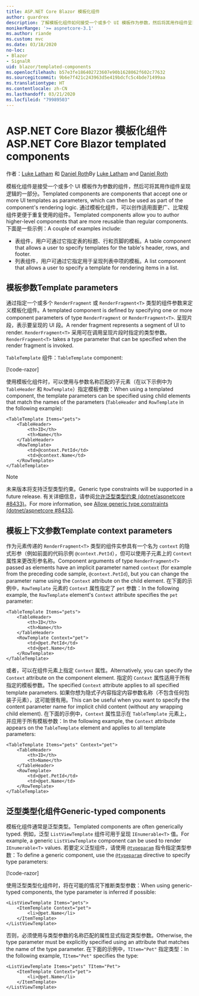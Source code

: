 ```yaml
---
title: ASP.NET Core Blazor 模板化组件
author: guardrex
description: 了解模板化组件如何接受一个或多个 UI 模板作为参数，然后将其用作组件呈现逻辑的一部分。
monikerRange: '>= aspnetcore-3.1'
ms.author: riande
ms.custom: mvc
ms.date: 03/18/2020
no-loc:
- Blazor
- SignalR
uid: blazor/templated-components
ms.openlocfilehash: b57e3fe186402723607e90b1628062f602c77632
ms.sourcegitcommit: 9b6e7f421c243963d5e419bdcfc5c4bde71499aa
ms.translationtype: HT
ms.contentlocale: zh-CN
ms.lasthandoff: 03/21/2020
ms.locfileid: "79989503"
---
```

# <a name="aspnet-core-opno-locblazor-templated-components"></a><span data-ttu-id="72427-103">ASP.NET Core Blazor 模板化组件</span><span class="sxs-lookup"><span data-stu-id="72427-103">ASP.NET Core Blazor templated components</span></span>

<span data-ttu-id="72427-104">作者：[Luke Latham](https://github.com/guardrex) 和 [Daniel Roth](https://github.com/danroth27)</span><span class="sxs-lookup"><span data-stu-id="72427-104">By [Luke Latham](https://github.com/guardrex) and [Daniel Roth](https://github.com/danroth27)</span></span>

<span data-ttu-id="72427-105">模板化组件是接受一个或多个 UI 模板作为参数的组件，然后可将其用作组件呈现逻辑的一部分。</span><span class="sxs-lookup"><span data-stu-id="72427-105">Templated components are components that accept one or more UI templates as parameters, which can then be used as part of the component's rendering logic.</span></span> <span data-ttu-id="72427-106">通过模板化组件，可以创作适用面更广、比常规组件更便于重复使用的组件。</span><span class="sxs-lookup"><span data-stu-id="72427-106">Templated components allow you to author higher-level components that are more reusable than regular components.</span></span> <span data-ttu-id="72427-107">下面是一些示例：</span><span class="sxs-lookup"><span data-stu-id="72427-107">A couple of examples include:</span></span>

* <span data-ttu-id="72427-108">表组件，用户可通过它指定表的标题、行和页脚的模板。</span><span class="sxs-lookup"><span data-stu-id="72427-108">A table component that allows a user to specify templates for the table's header, rows, and footer.</span></span>
* <span data-ttu-id="72427-109">列表组件，用户可通过它指定用于呈现列表中项的模板。</span><span class="sxs-lookup"><span data-stu-id="72427-109">A list component that allows a user to specify a template for rendering items in a list.</span></span>

## <a name="template-parameters"></a><span data-ttu-id="72427-110">模板参数</span><span class="sxs-lookup"><span data-stu-id="72427-110">Template parameters</span></span>

<span data-ttu-id="72427-111">通过指定一个或多个 `RenderFragment` 或 `RenderFragment<T>` 类型的组件参数来定义模板化组件。</span><span class="sxs-lookup"><span data-stu-id="72427-111">A templated component is defined by specifying one or more component parameters of type `RenderFragment` or `RenderFragment<T>`.</span></span> <span data-ttu-id="72427-112">呈现片段，表示要呈现的 UI 段。</span><span class="sxs-lookup"><span data-stu-id="72427-112">A render fragment represents a segment of UI to render.</span></span> <span data-ttu-id="72427-113">`RenderFragment<T>` 采用可在调用呈现片段时指定的类型参数。</span><span class="sxs-lookup"><span data-stu-id="72427-113">`RenderFragment<T>` takes a type parameter that can be specified when the render fragment is invoked.</span></span>

<span data-ttu-id="72427-114">`TableTemplate` 组件：</span><span class="sxs-lookup"><span data-stu-id="72427-114">`TableTemplate` component:</span></span>

[!code-razor[](common/samples/3.x/BlazorWebAssemblySample/Components/TableTemplate.razor)]

<span data-ttu-id="72427-115">使用模板化组件时，可以使用与参数名称匹配的子元素（在以下示例中为 `TableHeader` 和 `RowTemplate`）指定模板参数：</span><span class="sxs-lookup"><span data-stu-id="72427-115">When using a templated component, the template parameters can be specified using child elements that match the names of the parameters (`TableHeader` and `RowTemplate` in the following example):</span></span>

```razor
<TableTemplate Items="pets">
    <TableHeader>
        <th>ID</th>
        <th>Name</th>
    </TableHeader>
    <RowTemplate>
        <td>@context.PetId</td>
        <td>@context.Name</td>
    </RowTemplate>
</TableTemplate>
```

> [!NOTE]
> <span data-ttu-id="72427-116">未来版本将支持泛型类型约束。</span><span class="sxs-lookup"><span data-stu-id="72427-116">Generic type constraints will be supported in a future release.</span></span> <span data-ttu-id="72427-117">有关详细信息，请参阅[允许泛型类型约束 (dotnet/aspnetcore #8433)](https://github.com/dotnet/aspnetcore/issues/8433)。</span><span class="sxs-lookup"><span data-stu-id="72427-117">For more information, see [Allow generic type constraints (dotnet/aspnetcore #8433)](https://github.com/dotnet/aspnetcore/issues/8433).</span></span>

## <a name="template-context-parameters"></a><span data-ttu-id="72427-118">模板上下文参数</span><span class="sxs-lookup"><span data-stu-id="72427-118">Template context parameters</span></span>

<span data-ttu-id="72427-119">作为元素传递的 `RenderFragment<T>` 类型的组件实参具有一个名为 `context` 的隐式形参（例如前面的代码示例 `@context.PetId`），但可以使用子元素上的 `Context` 属性来更改形参名称。</span><span class="sxs-lookup"><span data-stu-id="72427-119">Component arguments of type `RenderFragment<T>` passed as elements have an implicit parameter named `context` (for example from the preceding code sample, `@context.PetId`), but you can change the parameter name using the `Context` attribute on the child element.</span></span> <span data-ttu-id="72427-120">在下面的示例中，`RowTemplate` 元素的 `Context` 属性指定了 `pet` 参数：</span><span class="sxs-lookup"><span data-stu-id="72427-120">In the following example, the `RowTemplate` element's `Context` attribute specifies the `pet` parameter:</span></span>

```razor
<TableTemplate Items="pets">
    <TableHeader>
        <th>ID</th>
        <th>Name</th>
    </TableHeader>
    <RowTemplate Context="pet">
        <td>@pet.PetId</td>
        <td>@pet.Name</td>
    </RowTemplate>
</TableTemplate>
```

<span data-ttu-id="72427-121">或者，可以在组件元素上指定 `Context` 属性。</span><span class="sxs-lookup"><span data-stu-id="72427-121">Alternatively, you can specify the `Context` attribute on the component element.</span></span> <span data-ttu-id="72427-122">指定的 `Context` 属性适用于所有指定的模板参数。</span><span class="sxs-lookup"><span data-stu-id="72427-122">The specified `Context` attribute applies to all specified template parameters.</span></span> <span data-ttu-id="72427-123">如果你想为隐式子内容指定内容参数名称（不包含任何包装子元素），这可能很有用。</span><span class="sxs-lookup"><span data-stu-id="72427-123">This can be useful when you want to specify the content parameter name for implicit child content (without any wrapping child element).</span></span> <span data-ttu-id="72427-124">在下面的示例中，`Context` 属性显示在 `TableTemplate` 元素上，并应用于所有模板参数：</span><span class="sxs-lookup"><span data-stu-id="72427-124">In the following example, the `Context` attribute appears on the `TableTemplate` element and applies to all template parameters:</span></span>

```razor
<TableTemplate Items="pets" Context="pet">
    <TableHeader>
        <th>ID</th>
        <th>Name</th>
    </TableHeader>
    <RowTemplate>
        <td>@pet.PetId</td>
        <td>@pet.Name</td>
    </RowTemplate>
</TableTemplate>
```

## <a name="generic-typed-components"></a><span data-ttu-id="72427-125">泛型类型化组件</span><span class="sxs-lookup"><span data-stu-id="72427-125">Generic-typed components</span></span>

<span data-ttu-id="72427-126">模板化组件通常是泛型类型。</span><span class="sxs-lookup"><span data-stu-id="72427-126">Templated components are often generically typed.</span></span> <span data-ttu-id="72427-127">例如，泛型 `ListViewTemplate` 组件可用于呈现 `IEnumerable<T>` 值。</span><span class="sxs-lookup"><span data-stu-id="72427-127">For example, a generic `ListViewTemplate` component can be used to render `IEnumerable<T>` values.</span></span> <span data-ttu-id="72427-128">若要定义泛型组件，请使用 [`@typeparam`](xref:mvc/views/razor#typeparam) 指令指定类型参数：</span><span class="sxs-lookup"><span data-stu-id="72427-128">To define a generic component, use the [`@typeparam`](xref:mvc/views/razor#typeparam) directive to specify type parameters:</span></span>

[!code-razor[](common/samples/3.x/BlazorWebAssemblySample/Components/ListViewTemplate.razor)]

<span data-ttu-id="72427-129">使用泛型类型化组件时，将在可能的情况下推断类型参数：</span><span class="sxs-lookup"><span data-stu-id="72427-129">When using generic-typed components, the type parameter is inferred if possible:</span></span>

```razor
<ListViewTemplate Items="pets">
    <ItemTemplate Context="pet">
        <li>@pet.Name</li>
    </ItemTemplate>
</ListViewTemplate>
```

<span data-ttu-id="72427-130">否则，必须使用与类型参数的名称匹配的属性显式指定类型参数。</span><span class="sxs-lookup"><span data-stu-id="72427-130">Otherwise, the type parameter must be explicitly specified using an attribute that matches the name of the type parameter.</span></span> <span data-ttu-id="72427-131">在下面的示例中，`TItem="Pet"` 指定类型：</span><span class="sxs-lookup"><span data-stu-id="72427-131">In the following example, `TItem="Pet"` specifies the type:</span></span>

```razor
<ListViewTemplate Items="pets" TItem="Pet">
    <ItemTemplate Context="pet">
        <li>@pet.Name</li>
    </ItemTemplate>
</ListViewTemplate>
```
